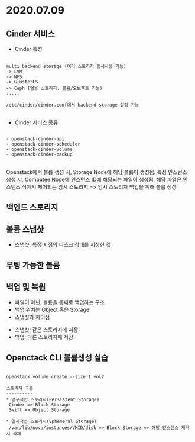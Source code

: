 2020.07.09
==========
 Cinder 서비스
 -----------
* Cinder 특성
<pre>
<code>
multi backend storage (여러 스토리지 동시사용 가능)
-> LVM 
-> NFS 
-> GlusterFS
-> Ceph (범용 스토리지. 볼륨/오브젝트 가능)
.....

/etc/cinder/cinder.conf에서 backend storage 설정 가능
</code>
</pre>

* Cinder 서비스 종류
<pre>
<code>
- openstack-cinder-api
- openstack-cinder-scheduler
- openstack-cinder-volume
- openstack-cinder-backup
</code>
</pre>

Openstack에서 볼륨 생성 시, Storage Node에 해당 볼륨이 생성됨.
특정 인스턴스 생성 시, Computee Node에 인스턴스 ID에 해당되는 파일이 생성됨. 해당 파일은 인스턴스 삭제시 제거되는 임시 스토리지
=> 임시 스토리지 백업을 위해 볼륨 생성

백엔드 스토리지
-------------


볼륨 스냅샷
--------
* 스냅샷: 특정 시점의 디스크 상태를 저장한 것 


부팅 가능한 볼륨
------------

백업 및 복원
---------
* 파일이 아닌, 볼륨을 통째로 백업하는 구조
* 백업 위치는 Object 혹은 Storage
* 스냅샷과 차이점
- 스냅샷: 같은 스토리지에 저장
- 백업: 다른 스토리지에 저장

Openctack CLI 볼륨생성 실습
-----------------------
<pre>
<code>
openstack volume create --size 1 vol2

스토리지 구분
----------
* 영구적인 스토리지(Persistent Storage)
 Cinder => Block Storage
 Swift => Object Storage
 
* 일시적인 스토리지(Ephemeral Storage)
 /var/lib/nova/instances/VMID/disk => Block Storage => 해당 인스턴스 제거시 삭제
